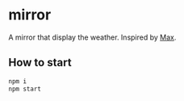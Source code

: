 # mirror

A mirror that display the weather. Inspired by [Max](https://medium.com/@maxbraun/my-bathroom-mirror-is-smarter-than-yours-94b21c6671ba#.lwdlzqldw).

## How to start
```sh
npm i
npm start
```
